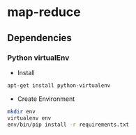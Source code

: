 # map-reduce
## Dependencies
### Python virtualEnv

* Install
```bash
apt-get install python-virtualenv
```

* Create Environment

```bash
mkdir env
virtualenv env
env/bin/pip install -r requirements.txt
```